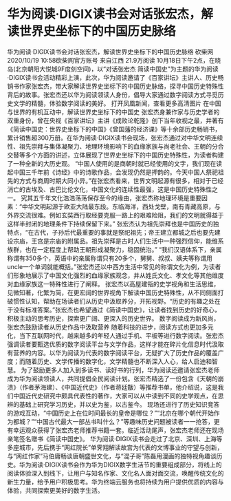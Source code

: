 # 华为阅读·DIGIX读书会对话张宏杰，解读世界史坐标下的中国历史脉络

华为阅读·DIGIX读书会对话张宏杰，解读世界史坐标下的中国历史脉络
砍柴网
2020/10/19 10:58砍柴网官方账号  来自江西
21.9万阅读
10月18日下午2点，在晓岛(北京朝阳大悦城9F度刻空间)，以“对话张宏杰 简读中国史”为主题的华为阅读·DIGIX读书会活动精彩上演，此次，华为阅读邀请了《百家讲坛》主讲人、历史畅销书作家张宏杰，带大家解读世界史坐标下的中国历史脉络，探寻中国历史特殊性背后的故事。张宏杰还以华为阅读领读人身份，倡导大家通过数字阅读方式寻觅历史文学的精髓，体验数字阅读的美好。
打开凤凰新闻，查看更多高清图片
在中国与世界的有机互动中，解读世界史坐标下的中国史
张宏杰身兼作家与历史学者的双重身份，曾在央视《百家讲坛》主讲《成败论乾隆》创下当年收视之最，并著有《简读中国史：世界史坐标下的中国》《曾国藩的经济课》等十余部历史畅销书，累计销售超300万册。在华为阅读·DIGIX读书会现场，张宏杰通过对中华文明连续性、祖先崇拜与集体凝聚力、地理环境影响下的血缘家族与尚老社会、王朝的分合交替等多个方面的讲述，立体展现了世界史坐标下的中国历史特殊性，为读者构建了一种全新的大历史观。
“中国人使用的是商朝时就已经使用的文字，我们现在读起中国三千年前《诗经》中的诗歌作品，会发现仍然是押韵的。今天中国人祭祀祖先的方式与商周时期大同小异。”在张宏杰看来，世界文明起源有很多，相对于已经消亡的古埃及、古巴比伦文化，中国文化的连续性最强，这是中国历史特殊性之一。
究其五千年文化浩浩荡荡保存至今的缘由，张宏杰称地理环境是重要因素：“中华文明起源于欧亚大陆最东段。东临海洋，西处戈壁，南有青藏高原，与外界交流很难。例如玄奘西行取经要克服一路上的艰难险阻，我们的文明就得益于这样半封闭的地理条件下持续保留下来。”
张宏杰认为祖先崇拜也是中国历史的独特点，“在古代，子孙后代最重要的事就是祭祀祖先；帝王建立都城之后也要先建设宗庙，王宫是宗庙的附属品。祖先崇拜是古时人们生活中一种强烈信仰，能维系族群，也在一定程度上帮助王朝形成凝聚力，稳固统治。”
“我们汉语体系下，亲属称谓有350多个，英语中的亲属称谓只有20多个，舅舅、叔叔、姨夫等称谓用uncle一个单词就能概括。”张宏杰还以中西方生活中常见的称谓文化为例，为读者们形象地展示了中国文化强烈的血缘家族观念，并从姓氏文化、孝文化等其他维度对血缘家族这一特殊性进行了阐释。
张宏杰以高屋建瓴的史学视角和生活思维，见微知著，化繁为简，在更宏阔的世界视角下解读中国历史特殊性，从不同侧面打破惯性认知，帮助在场读者们从历史中汲取养分，开拓视野。“历史的有趣之处在于没有标准答案。”张宏杰也希望通过《简读中国史》，让读者找到历史的好奇心，积极主动的思考历史，探索更广阔、更深入的历史世界。
数字阅读成为新风尚，张宏杰鼓励读者从历史作品中汲取营养
随着科技的进步，阅读方式也更加多元化，当下互联网时代，越来越多的年轻人通过手机、平板等进行数字阅读。张宏杰强调读者要甄选优质的数字阅读平台与文学作品，这样才能在碎片化信息时代汲取有营养的内容。以华为阅读为代表的数字阅读平台，无疑扩大了历史作品的覆盖广度；而随着历史、文学传播的数字化，文学精髓也不断深入人心，给人启迪和智慧。
为了鼓励更多人加入到多读书、读好书的行列，华为阅读还邀请张宏杰老师成为华为阅读领读人，共同提倡全民阅读计划。张宏杰精选了一份包含《天朝的崩溃》（作者茅海建）、《中国近代史》（作者蒋廷黻）等推荐书单，他介绍说，这是我们中国近代史研究中颇具代表性的著作，大家可以从中读到不同的史学观点，在思辨的基础上研究学习历史，并以史为鉴，以古鉴今。
现场还进行了历史知识竞答的游戏互动，“中国历史上在位时间最长的皇帝是哪位？”“北京在哪个朝代开始作为都城？”“中国古代最大一部丛书叫什么？”等趣味历史问题被读者一一抢答，更有幸运观众获得了张宏杰老师推荐书籍一套。临近活动尾声，张宏杰老师还在现场亲笔签名赠书《简读中国史》。
华为阅读·DIGIX读书会走过了北京、深圳、上海等多座城市，先后携手“网红院长”单霁翔解读故宫为代表的文博事业的守望与创新，与“网红作家”马伯庸畅谈唐朝盛世文化，与“混子哥”陈磊用漫画的独特视角趣谈历史。华为阅读·DIGIX读书会作为华为DIGIX数字生活节的重要组成部分，将线上的阅读体验深入到线下，让用户与知名作家、文化名人面对面交流，唤醒传统文化的新生力量，给予用户积极思考。华为终端云服务也将持续为用户提供优质的内容与体验，共同探索更美好的数字生活。